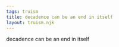 ```yaml
---
tags: truism
title: decadence can be an end in itself
layout: truism.njk
---
```


decadence can be an end in itself